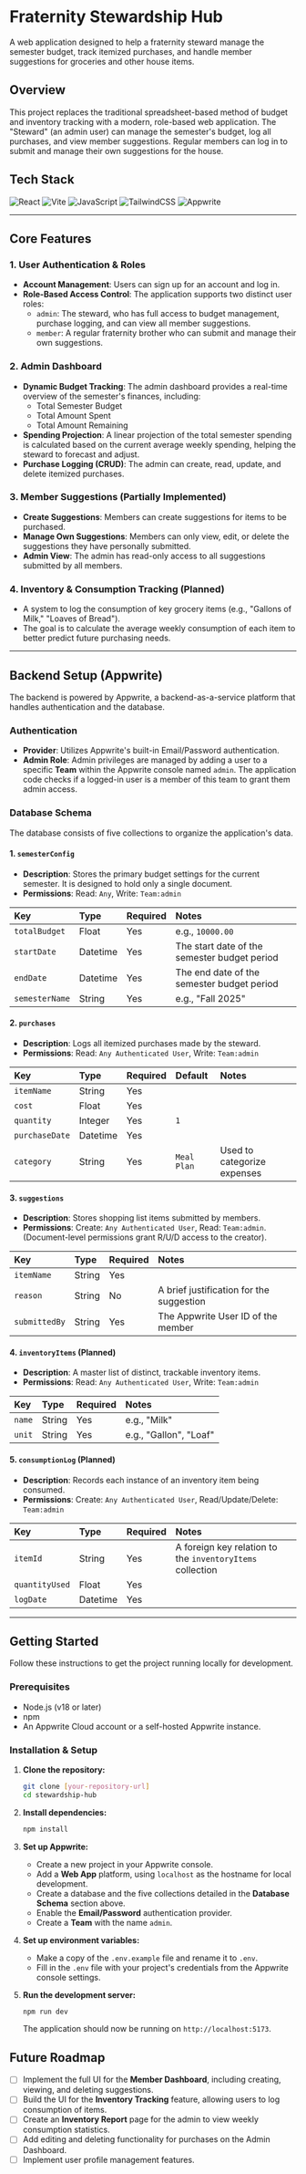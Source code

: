 # Fraternity Stewardship Hub

A web application designed to help a fraternity steward manage the semester budget, track itemized purchases, and handle member suggestions for groceries and other house items.

## Overview

This project replaces the traditional spreadsheet-based method of budget and inventory tracking with a modern, role-based web application. The "Steward" (an admin user) can manage the semester's budget, log all purchases, and view member suggestions. Regular members can log in to submit and manage their own suggestions for the house.

## Tech Stack

![React](https://img.shields.io/badge/react-%2320232a.svg?style=for-the-badge&logo=react&logoColor=%2361DAFB)
![Vite](https://img.shields.io/badge/vite-%23646CFF.svg?style=for-the-badge&logo=vite&logoColor=white)
![JavaScript](https://img.shields.io/badge/javascript-%23323330.svg?style=for-the-badge&logo=javascript&logoColor=%23F7DF1E)
![TailwindCSS](https://img.shields.io/badge/tailwindcss-%2338B2AC.svg?style=for-the-badge&logo=tailwind-css&logoColor=white)
![Appwrite](https://img.shields.io/badge/Appwrite-F02E65?style=for-the-badge&logo=appwrite&logoColor=white)

---

## Core Features

### 1. User Authentication & Roles
-   **Account Management**: Users can sign up for an account and log in.
-   **Role-Based Access Control**: The application supports two distinct user roles:
    -   `admin`: The steward, who has full access to budget management, purchase logging, and can view all member suggestions.
    -   `member`: A regular fraternity brother who can submit and manage their own suggestions.

### 2. Admin Dashboard
-   **Dynamic Budget Tracking**: The admin dashboard provides a real-time overview of the semester's finances, including:
    -   Total Semester Budget
    -   Total Amount Spent
    -   Total Amount Remaining
-   **Spending Projection**: A linear projection of the total semester spending is calculated based on the current average weekly spending, helping the steward to forecast and adjust.
-   **Purchase Logging (CRUD)**: The admin can create, read, update, and delete itemized purchases.

### 3. Member Suggestions (Partially Implemented)
-   **Create Suggestions**: Members can create suggestions for items to be purchased.
-   **Manage Own Suggestions**: Members can only view, edit, or delete the suggestions they have personally submitted.
-   **Admin View**: The admin has read-only access to all suggestions submitted by all members.

### 4. Inventory & Consumption Tracking (Planned)
-   A system to log the consumption of key grocery items (e.g., "Gallons of Milk," "Loaves of Bread").
-   The goal is to calculate the average weekly consumption of each item to better predict future purchasing needs.

---

## Backend Setup (Appwrite)

The backend is powered by Appwrite, a backend-as-a-service platform that handles authentication and the database.

### Authentication
-   **Provider**: Utilizes Appwrite's built-in Email/Password authentication.
-   **Admin Role**: Admin privileges are managed by adding a user to a specific **Team** within the Appwrite console named `admin`. The application code checks if a logged-in user is a member of this team to grant them admin access.

### Database Schema

The database consists of five collections to organize the application's data.

#### 1. `semesterConfig`
-   **Description**: Stores the primary budget settings for the current semester. It is designed to hold only a single document.
-   **Permissions**: Read: `Any`, Write: `Team:admin`

| Key | Type | Required | Notes |
| :--- | :--- | :--- | :--- |
| `totalBudget` | Float | Yes | e.g., `10000.00` |
| `startDate` | Datetime | Yes | The start date of the semester budget period |
| `endDate` | Datetime | Yes | The end date of the semester budget period |
| `semesterName`| String | Yes | e.g., "Fall 2025" |

#### 2. `purchases`
-   **Description**: Logs all itemized purchases made by the steward.
-   **Permissions**: Read: `Any Authenticated User`, Write: `Team:admin`

| Key | Type | Required | Default | Notes |
| :--- | :--- | :--- | :--- | :--- |
| `itemName` | String | Yes | | |
| `cost` | Float | Yes | | |
| `quantity` | Integer | Yes | `1` | |
| `purchaseDate`| Datetime | Yes | | |
| `category` | String | Yes | `Meal Plan` | Used to categorize expenses |

#### 3. `suggestions`
-   **Description**: Stores shopping list items submitted by members.
-   **Permissions**: Create: `Any Authenticated User`, Read: `Team:admin`. (Document-level permissions grant R/U/D access to the creator).

| Key | Type | Required | Notes |
| :--- | :--- | :--- | :--- |
| `itemName` | String | Yes | |
| `reason` | String | No | A brief justification for the suggestion |
| `submittedBy`| String | Yes | The Appwrite User ID of the member |

#### 4. `inventoryItems` (Planned)
-   **Description**: A master list of distinct, trackable inventory items.
-   **Permissions**: Read: `Any Authenticated User`, Write: `Team:admin`

| Key | Type | Required | Notes |
| :--- | :--- | :--- | :--- |
| `name` | String | Yes | e.g., "Milk" |
| `unit` | String | Yes | e.g., "Gallon", "Loaf" |

#### 5. `consumptionLog` (Planned)
-   **Description**: Records each instance of an inventory item being consumed.
-   **Permissions**: Create: `Any Authenticated User`, Read/Update/Delete: `Team:admin`

| Key | Type | Required | Notes |
| :--- | :--- | :--- | :--- |
| `itemId` | String | Yes | A foreign key relation to the `inventoryItems` collection |
| `quantityUsed`| Float | Yes | |
| `logDate` | Datetime | Yes | |

---

## Getting Started

Follow these instructions to get the project running locally for development.

### Prerequisites
-   Node.js (v18 or later)
-   npm
-   An Appwrite Cloud account or a self-hosted Appwrite instance.

### Installation & Setup

1.  **Clone the repository:**
    ```bash
    git clone [your-repository-url]
    cd stewardship-hub
    ```

2.  **Install dependencies:**
    ```bash
    npm install
    ```

3.  **Set up Appwrite:**
    -   Create a new project in your Appwrite console.
    -   Add a **Web App** platform, using `localhost` as the hostname for local development.
    -   Create a database and the five collections detailed in the **Database Schema** section above.
    -   Enable the **Email/Password** authentication provider.
    -   Create a **Team** with the name `admin`.

4.  **Set up environment variables:**
    -   Make a copy of the `.env.example` file and rename it to `.env`.
    -   Fill in the `.env` file with your project's credentials from the Appwrite console settings.

5.  **Run the development server:**
    ```bash
    npm run dev
    ```
    The application should now be running on `http://localhost:5173`.

## Future Roadmap

-   [ ] Implement the full UI for the **Member Dashboard**, including creating, viewing, and deleting suggestions.
-   [ ] Build the UI for the **Inventory Tracking** feature, allowing users to log consumption of items.
-   [ ] Create an **Inventory Report** page for the admin to view weekly consumption statistics.
-   [ ] Add editing and deleting functionality for purchases on the Admin Dashboard.
-   [ ] Implement user profile management features.